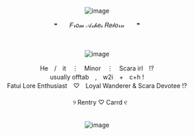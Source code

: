 <div align="center">

![image](https://github.com/user-attachments/assets/62e05457-4041-4fc6-a9b2-63a7ed0f7109)

❝　　𝐹𝓇𝑜𝓂 𝒜𝓈𝒽𝑒𝓈 𝑅𝑒𝒷𝑜𝓇𝓃　　❞

<div align="center">　

<div align="center">

![image](https://github.com/user-attachments/assets/6687eab7-84f6-4770-be89-b6540a141aaf)

<div align="center"> He　/　it　⋮　Minor　⋮　Scara irl　!?
<div align="center"> usually offtab　,　w2i　+　c+h !
<div align="center"> Fatui Lore Enthusiast　♡　Loyal Wanderer & Scara Devotee !?
<div align="center">　
<div align="center">　୨ Rentry ♡ Carrd ୧
<div align="center">　


<div align="center">

![image](https://github.com/user-attachments/assets/c95570ac-c45d-44ac-b7ed-a2adb67c71e5)
